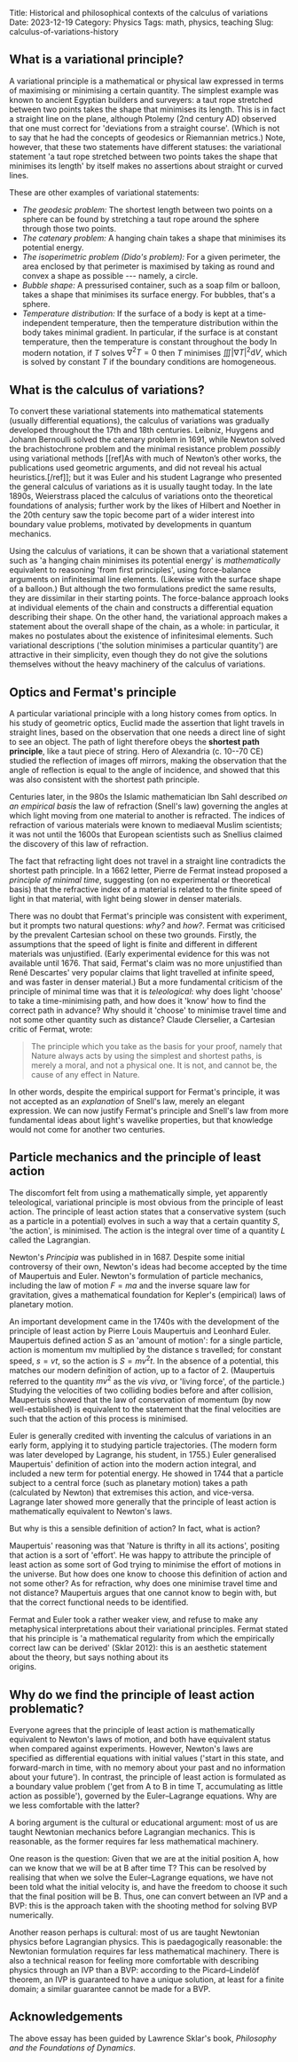 Title: Historical and philosophical contexts of the calculus of variations
Date: 2023-12-19
Category: Physics
Tags: math, physics, teaching
Slug: calculus-of-variations-history


## What is a variational principle?

A variational principle is a mathematical or physical law expressed in terms of maximising or minimising a certain quantity. The simplest example was known to ancient Egyptian builders and surveyers: a taut rope stretched between two points takes the shape that minimises its length. This is in fact a straight line on the plane, although Ptolemy (2nd century AD) observed that one must correct for 'deviations from a straight course'. (Which is not to say that he had the concepts of geodesics or Riemannian metrics.) Note, however, that these two statements have different statuses: the variational statement 'a taut rope stretched between two points takes the shape that minimises its length' by itself makes no assertions about straight or curved lines.

These are other examples of variational statements:

-   _The geodesic problem:_ The shortest length between two points on a sphere can be found by stretching a taut rope around the sphere through those two points.
-   _The catenary problem:_ A hanging chain takes a shape that minimises its potential energy.
-   _The isoperimetric problem (Dido's problem):_ For a given perimeter, the area enclosed by that perimeter is maximised by taking as round and convex a shape as possible --- namely, a circle.
-   _Bubble shape:_ A pressurised container, such as a soap film or balloon, takes a shape that minimises its surface energy. For bubbles, that's a sphere.
-   _Temperature distribution:_ If the surface of a body is kept at a time-independent temperature, then the temperature distribution within the body takes minimal gradient. In particular, if the surface is at constant temperature, then the temperature is constant throughout the body In modern notation, if $T$ solves $\nabla^2T = 0$ then $T$ minimises $\iiint |\nabla T|^2 \mathrm{d}V$, which is solved by constant $T$ if the boundary conditions are homogeneous.

## What is the calculus of variations?

To convert these variational statements into mathematical statements (usually differential equations), the calculus of variations was gradually developed throughout the 17th and 18th centuries. Leibniz, Huygens and Johann Bernoulli solved the catenary problem in 1691, while Newton solved the brachistochrone problem and the minimal resistance problem _possibly_ using variational methods \[[ref]As with much of Newton’s other works, the publications used geometric arguments, and did not reveal his actual heuristics.[/ref]\]; but it was Euler and his student Lagrange who presented the general calculus of variations as it is usually taught today. In the late 1890s, Weierstrass placed the calculus of variations onto the theoretical foundations of analysis; further work by the likes of Hilbert and Noether in the 20th century saw the topic become part of a wider interest into boundary value problems, motivated by developments in quantum mechanics.

Using the calculus of variations, it can be shown that a variational statement such as 'a hanging chain minimises its potential energy' is _mathematically_ equivalent to reasoning 'from first principles', using force-balance arguments on infinitesimal line elements. (Likewise with the surface shape of a balloon.) But although the two formulations predict the same results, they are dissimilar in their starting points. The force-balance approach looks at individual elements of the chain and constructs a differential equation describing their shape. On the other hand, the variational approach makes a statement about the overall shape of the chain, as a whole: in particular, it makes no postulates about the existence of infinitesimal elements. Such variational descriptions ('the solution minimises a particular quantity') are attractive in their simplicity, even though they do not give the solutions themselves without the heavy machinery of the calculus of variations.

## Optics and Fermat's principle

A particular variational principle with a long history comes from optics. In his study of geometric optics, Euclid made the assertion that light travels in straight lines, based on the observation that one needs a direct line of sight to see an object. The path of light therefore obeys the **shortest path principle**, like a taut piece of string. Hero of Alexandria (c. 10--70 CE) studied the reflection of images off mirrors, making the observation that the angle of reflection is equal to the angle of incidence, and showed that this was also consistent with the shortest path principle.

Centuries later, in the 980s the Islamic mathematician Ibn Sahl described _on an empirical basis_ the law of refraction (Snell's law) governing the angles at which light moving from one material to another is refracted. The indices of refraction of various materials were known to mediaeval Muslim scientists; it was not until the 1600s that European scientists such as Snellius claimed the discovery of this law of refraction.

The fact that refracting light does not travel in a straight line contradicts the shortest path principle. In a 1662 letter, Pierre de Fermat instead proposed a _principle of minimal time_, suggesting (on no experimental or theoretical basis) that the refractive index of a material is related to the finite speed of light in that material, with light being slower in denser materials.

There was no doubt that Fermat's principle was consistent with experiment, but it prompts two natural questions: _why?_ and _how?_. Fermat was criticised by the prevalent Cartesian school on these two grounds. Firstly, the assumptions that the speed of light is finite and different in different materials was unjustified. (Early experimental evidence for this was not available until 1676. That said, Fermat's claim was no more unjustified than René Descartes' very popular claims that light travelled at infinite speed, and was faster in denser material.) But a more fundamental criticism of the principle of minimal time was that it is _teleological_: why does light 'choose' to take a time-minimising path, and how does it 'know' how to find the correct path in advance? Why should it 'choose' to minimise travel time and not some other quantity such as distance? Claude Clerselier, a Cartesian critic of Fermat, wrote:

> The principle which you take as the basis for your proof, namely that Nature always acts by using the simplest and shortest paths, is merely a moral, and not a physical one. It is not, and cannot be, the cause of any effect in Nature.

In other words, despite the empirical support for Fermat's principle, it was not accepted as an _explanation_ of Snell's law, merely an elegant expression. We can now justify Fermat's principle and Snell's law from more fundamental ideas about light's wavelike properties, but that knowledge would not come for another two centuries.

## Particle mechanics and the principle of least action

The discomfort felt from using a mathematically simple, yet apparently teleological, variational principle is most obvious from the principle of least action. The principle of least action states that a conservative system (such as a particle in a potential) evolves in such a way that a certain quantity $S$, 'the action', is minimised. The action is the integral over time of a quantity $L$ called the Lagrangian.

Newton's _Principia_ was published in in 1687. Despite some initial controversy of their own, Newton's ideas had become accepted by the time of Maupertuis and Euler. Newton's formulation of particle mechanics, including the law of motion $F = ma$ and the inverse square law for gravitation, gives a mathematical foundation for Kepler's (empirical) laws of planetary motion.

An important development came in the 1740s with the development of the principle of least action by Pierre Louis Maupertuis and Leonhard Euler. Maupertuis defined action $S$ as an 'amount of motion': for a single particle, action is momentum mv multiplied by the distance s travelled; for constant speed, $s = vt$, so the action is $S = mv^2t$. In the absence of a potential, this matches our modern definition of action, up to a factor of 2. (Maupertuis referred to the quantity $mv^2$ as the _vis viva_, or 'living force', of the particle.) Studying the velocities of two colliding bodies before and after collision, Maupertuis showed that the law of conservation of momentum (by now well-established) is equivalent to the statement that the final velocities are such that the action of this process is minimised.

Euler is generally credited with inventing the calculus of variations in an early form, applying it to studying particle trajectories. (The modern form was later developed by Lagrange, his student, in 1755.) Euler generalised Maupertuis' definition of action into the modern action integral, and included a new term for potential energy. He showed in 1744 that a particle subject to a central force (such as planetary motion) takes a path (calculated by Newton) that extremises this action, and vice-versa. Lagrange later showed more generally that the principle of least action is mathematically equivalent to Newton's laws.

But why is this a sensible definition of action? In fact, what is action?

Maupertuis' reasoning was that 'Nature is thrifty in all its actions', positing that action is a sort of 'effort'. He was happy to attribute the principle of least action as some sort of God trying to minimise the effort of motions in the universe. But how does one know to choose this definition of action and not some other? As for refraction, why does one minimise travel time and not distance? Maupertuis argues that one cannot know to begin with, but that the correct functional needs to be identified.

Fermat and Euler took a rather weaker view, and refuse to make any metaphysical interpretations about their variational principles. Fermat stated that his principle is 'a mathematical regularity from which the empirically correct law can be derived' (Sklar 2012): this is an aesthetic statement about the theory, but says nothing about its  
origins.

## Why do we find the principle of least action problematic?

Everyone agrees that the principle of least action is mathematically equivalent to Newton's laws of motion, and both have equivalent status when compared against experiments. However, Newton's laws are specified as differential equations with initial values ('start in this state, and forward-march in time, with no memory about your past and no information about your future'). In contrast, the principle of least action is formulated as a boundary value problem ('get from A to B in time T, accumulating as little action as possible'), governed by the Euler–Lagrange equations. Why are we less comfortable with the latter?

A boring argument is the cultural or educational argument: most of us are taught Newtonian mechanics before Lagrangian mechanics. This is reasonable, as the former requires far less mathematical machinery.

One reason is the question: Given that we are at the initial position A, how can we know that we will be at B after time T? This can be resolved by realising that when we solve the Euler–Lagrange equations, we have not been told what the initial velocity is, and have the freedom to choose it such that the final position will be B. Thus, one can convert between an IVP and a BVP: this is the approach taken with the shooting method for solving BVP numerically.

Another reason perhaps is cultural: most of us are taught Newtonian physics before Lagrangian physics. This is paedagogically reasonable: the Newtonian formulation requires far less mathematical machinery. There is also a technical reason for feeling more comfortable with describing physics through an IVP than a BVP: according to the Picard–Lindelöf theorem, an IVP is guaranteed to have a unique solution, at least for a finite domain; a similar guarantee cannot be made for a BVP.

## Acknowledgements

The above essay has been guided by Lawrence Sklar's book, _Philosophy and the Foundations of Dynamics_.
